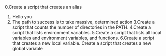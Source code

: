 0.Create a script that creates an alias
1. Hello you
2. The path to success is to take massive, determined action
3.Create a script that counts the number of directories in the PATH.
4.Create a script that lists environment variables.
5.Create a script that lists all local variables and environment variables, and functions.
6.Create a script that creates a new local variable.
Create a script that creates a new global variable
